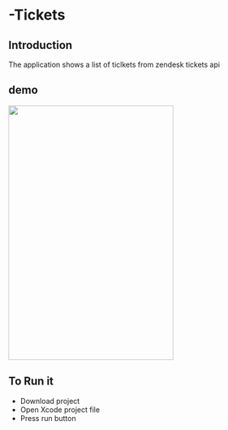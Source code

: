 # -Tickets

## Introduction
The application  shows a list of ticlkets from zendesk tickets api

## demo
<img src="http://hanabelete.com/tickets.png" width="325" height="500">

## To Run it
 * Download project 
 * Open Xcode project file
 * Press run button
 
